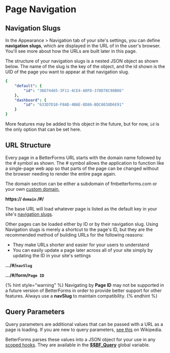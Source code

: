 # Page Navigation

## Navigation Slugs

In the Appearance &gt; Navigation tab of your site's settings, you can define **navigation slugs**, which are displayed in the URL of in the user's browser. You'll see more about how the URLs are built later in this page.

The structure of your navigation slugs is a nested JSON object as shown below. The name of the slug is the key of the object, and the id shown is the UID of the page you want to appear at that navigation slug.

```yaml
{
    "default": {
        "id": "36D74465-3F11-4CE4-A0FD-370D78C98B86"
    },
    "dashboard": {
        "id": "633D7D10-F8AD-4B6E-8D86-BDC8038D6E91"
    }
}
```

More features may be added to this object in the future, but for now, `id` is the only option that can be set here.

## URL Structure

Every page in a BetterForms URL starts with the domain name followed by the \# symbol as shown. The \# symbol allows the application to function like a single-page web app so that parts of the page can be changed without the browser needing to render the entire page again.

The domain section can be either a subdomain of fmbetterforms.com or your own [custom domain](../../reference/advanced-configuration/custom-domains.md),

**https:// `domain` /\#/**

The base URL will load whatever page is listed as the default key in your site's [navigation slugs](page-navigation.md#navigation-slugs).

Other pages can be loaded either by ID or by their navigation slug. Using Navigation slugs is merely a shortcut to the page's ID, but they are the recommended method of building URLs for the following reasons:

* They make URLs shorter and easier for your users to understand
* You can easily update a page later across all of your site simply by updating the ID in your site's settings

**.../\#/`navSlug`**

**.../\#/form/`Page ID`**

{% hint style="warning" %}
Navigating by **Page ID** may not be supported in a future version of BetterForms in order to provide better support for other features. Always use a **navSlug** to maintain compatibility.
{% endhint %}

## Query Parameters

Query parameters are additional values that can be passed with a URL as a page is loading. If you are new to query parameters, [see this](https://en.wikipedia.org/wiki/Query_string) on Wikipedia.

BetterForms parses these values into a JSON object for your use in any [scoped hooks](../../reference/hooksoverview/hooks.md). They are available in the [**$$BF\_Query**](../../reference/hooksoverview/filemaker-globals/) global variable.

